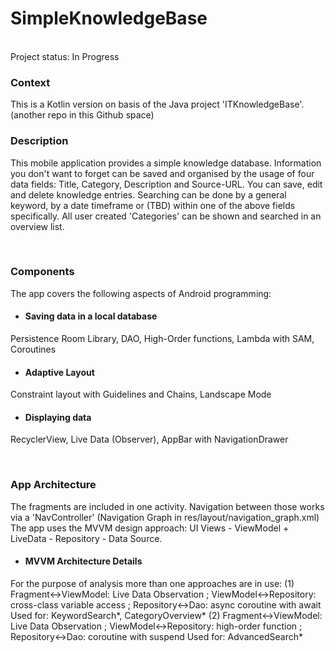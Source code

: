 # SimpleKnowledgeBase

<br>
Project status: In Progress
<br>

### Context

This is a Kotlin version on basis of the Java project 'ITKnowledgeBase'. (another repo in this Github space)

### Description

This mobile application provides a simple knowledge database. Information you don't want to forget can be saved and organised by the usage of four data fields: Title, Category, Description and Source-URL.
You can save, edit and delete knowledge entries. Searching can be done by a general keyword, by a date timeframe or (TBD) within one of the above fields specifically.
All user created 'Categories' can be shown and searched in an overview list.

<br>

### Components
The app covers the following aspects of Android programming:

- #### Saving data in a local database
Persistence Room Library, DAO, High-Order functions, Lambda with SAM, Coroutines

- #### Adaptive Layout
Constraint layout with Guidelines and Chains, Landscape Mode

- #### Displaying data
RecyclerView, Live Data (Observer), AppBar with NavigationDrawer

<br>

### App Architecture

The fragments are included in one activity. Navigation between those works via a 'NavController' (Navigation Graph in res/layout/navigation_graph.xml)
The app uses the MVVM design approach: UI Views - ViewModel + LiveData - Repository - Data Source.

- #### MVVM Architecture Details
For the purpose of analysis more than one approaches are in use:
(1)
Fragment<->ViewModel: Live Data Observation ; ViewModel<->Repository: cross-class variable access ; Repository<->Dao: async coroutine with await
Used for: KeywordSearch*, CategoryOverview*
(2)
Fragment<->ViewModel: Live Data Observation ; ViewModel<->Repository: high-order function ; Repository<->Dao: coroutine with suspend
Used for: AdvancedSearch*

<br>